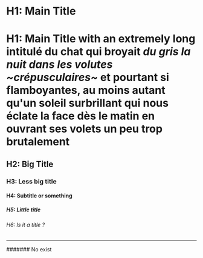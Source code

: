 # H1: Main Title

# H1: Main Title with an extremely long intitulé du chat qui broyait *du gris la nuit dans les volutes ~crépusculaires~* et pourtant si flamboyantes, au moins autant qu'un soleil surbrillant qui nous éclate la face dès le matin en ouvrant ses volets un peu trop brutalement

## H2: Big Title

### H3: Less big title

#### H4: Subtitle or something

##### H5: Little       title

###### H6: Is it a title ?

---

####### No exist
